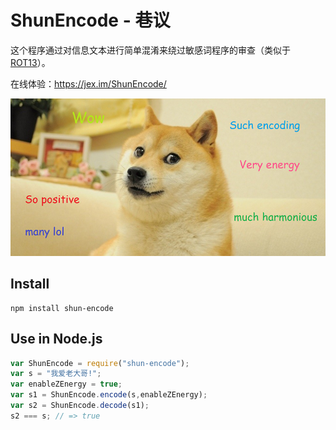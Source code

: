 # ShunEncode - 巷议

这个程序通过对信息文本进行简单混淆来绕过敏感词程序的审查（类似于[ROT13](https://en.wikipedia.org/wiki/ROT13)）。

在线体验：<https://jex.im/ShunEncode/>

![Doge](./DogeWow.png)


##  Install

```
npm install shun-encode
```


## Use in Node.js

```javascript
var ShunEncode = require("shun-encode");
var s = "我爱老大哥!";
var enableZEnergy = true;
var s1 = ShunEncode.encode(s,enableZEnergy);
var s2 = ShunEncode.decode(s1);
s2 === s; // => true
```
